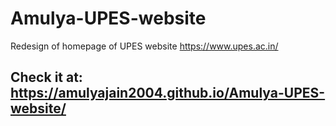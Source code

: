 # Amulya-UPES-website
Redesign of homepage of UPES website https://www.upes.ac.in/ 
## Check it at: https://amulyajain2004.github.io/Amulya-UPES-website/
